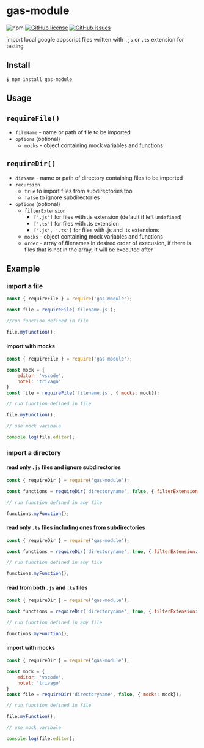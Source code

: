# gas-module

![npm](https://img.shields.io/npm/v/gas-module) [![GitHub license](https://img.shields.io/github/license/me-nkr/gas-module)](https://github.com/me-nkr/gas-module/blob/main/LICENSE) [![GitHub issues](https://img.shields.io/github/issues/me-nkr/gas-module)](https://github.com/me-nkr/gas-module/issues)

import local google appscript files written with `.js` or `.ts` extension for testing

## Install

```
$ npm install gas-module
```

## Usage

`requireFile()`
-
- `fileName` - name or path of file to be imported
- `options` (optional)
    - `mocks` - object containing mock variables and functions

`requireDir()`
-
- `dirName` - name or path of directory containing files to be imported
- `recursion`
    - `true` to import files from subdirectories too
    - `false` to ignore subdirectories
- `options` (optional)
    - `filterExtension`
        - `['.js']` for files with .js extension (default if left `undefined`)
        - `['.ts']` for files with .ts extension
        - `['.js', '.ts']` for files with .js and .ts extensions
    - `mocks` - object containing mock variables and functions
    - `order` - array of filenames in desired order of execusion, if there is files that is not in the array, it will be executed after

## Example

### import a file

```js
const { requireFile } = require('gas-module');

const file = requireFile('filename.js');

//run function defined in file

file.myFunction();
```

#### import with mocks

```js
const { requireFile } = require('gas-module');

const mock = {
    editor: 'vscode',
    hotel: 'trivago'
}
const file = requireFile('filename.js', { mocks: mock});

// run function defined in file

file.myFunction();

// use mock varibale

console.log(file.editor);
```

### import a directory

#### read only `.js` files and ignore subdirectories

```js
const { requireDir } = require('gas-module');

const functions = requireDir('directoryname', false, { filterExtension: ['.js']})

// run function defined in any file

functions.myFunction();
```

#### read only `.ts` files including ones from subdirectories

```js
const { requireDir } = require('gas-module');

const functions = requireDir('directoryname', true, { filterExtension: ['.ts']})

// run function defined in any file

functions.myFunction();
```

#### read from both `.js` and `.ts` files

```js
const { requireDir } = require('gas-module');

const functions = requireDir('directoryname', true, { filterExtension: ['.js', '.ts']})

// run function defined in any file

functions.myFunction();
```

#### import with mocks

```js
const { requireDir } = require('gas-module');

const mock = {
    editor: 'vscode',
    hotel: 'trivago'
}
const file = requireDir('directoryname', false, { mocks: mock});

// run function defined in file

file.myFunction();

// use mock varibale

console.log(file.editor);
```